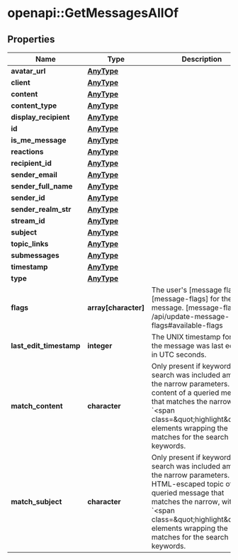 # openapi::GetMessagesAllOf


## Properties
Name | Type | Description | Notes
------------ | ------------- | ------------- | -------------
**avatar_url** | [**AnyType**](.md) |  | [optional] 
**client** | [**AnyType**](.md) |  | [optional] 
**content** | [**AnyType**](.md) |  | [optional] 
**content_type** | [**AnyType**](.md) |  | [optional] 
**display_recipient** | [**AnyType**](.md) |  | [optional] 
**id** | [**AnyType**](.md) |  | [optional] 
**is_me_message** | [**AnyType**](.md) |  | [optional] 
**reactions** | [**AnyType**](.md) |  | [optional] 
**recipient_id** | [**AnyType**](.md) |  | [optional] 
**sender_email** | [**AnyType**](.md) |  | [optional] 
**sender_full_name** | [**AnyType**](.md) |  | [optional] 
**sender_id** | [**AnyType**](.md) |  | [optional] 
**sender_realm_str** | [**AnyType**](.md) |  | [optional] 
**stream_id** | [**AnyType**](.md) |  | [optional] 
**subject** | [**AnyType**](.md) |  | [optional] 
**topic_links** | [**AnyType**](.md) |  | [optional] 
**submessages** | [**AnyType**](.md) |  | [optional] 
**timestamp** | [**AnyType**](.md) |  | [optional] 
**type** | [**AnyType**](.md) |  | [optional] 
**flags** | **array[character]** | The user&#39;s [message flags][message-flags] for the message.  [message-flags]: /api/update-message-flags#available-flags  | [optional] 
**last_edit_timestamp** | **integer** | The UNIX timestamp for when the message was last edited, in UTC seconds.  | [optional] 
**match_content** | **character** | Only present if keyword search was included among the narrow parameters. HTML content of a queried message that matches the narrow, with &#x60;&lt;span class&#x3D;\&quot;highlight\&quot;&gt;&#x60; elements wrapping the matches for the search keywords.  | [optional] 
**match_subject** | **character** | Only present if keyword search was included among the narrow parameters. HTML-escaped topic of a queried message that matches the narrow, with &#x60;&lt;span class&#x3D;\&quot;highlight\&quot;&gt;&#x60; elements wrapping the matches for the search keywords.  | [optional] 


